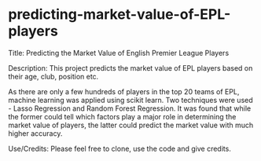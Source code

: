 # predicting-market-value-of-EPL-players

Title: Predicting the Market Value of English Premier League Players

Description: This project predicts the market value of EPL players based on their age, club, position etc.

As there are only a few hundreds of players in the top 20 teams of EPL, machine learning was applied using scikit learn. Two techniques were used - Lasso Regression and Random Forest Regression. It was found that while the former could tell which factors play a major role in determining the market value of players, the latter could predict the market value with much higher accuracy.

Use/Credits: Please feel free to clone, use the code and give credits.